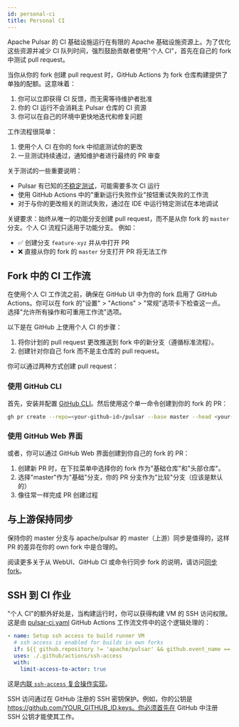 ```yaml
---
id: personal-ci
title: Personal CI
---
```


Apache Pulsar 的 CI 基础设施运行在有限的 Apache 基础设施资源上。为了优化这些资源并减少 CI 队列时间，强烈鼓励贡献者使用"个人 CI"，首先在自己的 fork 中测试 pull request。

当你从你的 fork 创建 pull request 时，GitHub Actions 为 fork 仓库构建提供了单独的配额。这意味着：

1. 你可以立即获得 CI 反馈，而无需等待维护者批准
2. 你的 CI 运行不会消耗主 Pulsar 仓库的 CI 资源
3. 你可以在自己的环境中更快地迭代和修复问题

工作流程很简单：
1. 使用个人 CI 在你的 fork 中彻底测试你的更改
2. 一旦测试持续通过，通知维护者进行最终的 PR 审查

关于测试的一些重要说明：
- Pulsar 有已知的[不稳定测试](https://github.com/apache/pulsar/issues?q=is%3Aissue%20state%3Aopen%20flaky-test)，可能需要多次 CI 运行
- 使用 GitHub Actions 中的"重新运行失败作业"按钮重试失败的工作流
- 对于与你的更改相关的测试失败，通过在 IDE 中运行特定测试在本地调试

关键要求：始终从唯一的功能分支创建 pull request，而不是从你 fork 的 `master` 分支。个人 CI 流程只适用于功能分支。
例如：
- ✅ 创建分支 `feature-xyz` 并从中打开 PR
- ❌ 直接从你的 fork 的 `master` 分支打开 PR 将无法工作

## Fork 中的 CI 工作流

在使用个人 CI 工作流之前，确保在 GitHub UI 中为你的 fork 启用了 GitHub Actions。你可以在 fork 的"设置" > "Actions" > "常规"选项卡下检查这一点。
选择"允许所有操作和可重用工作流"选项。

以下是在 GitHub 上使用个人 CI 的步骤：

1. 将你计划的 pull request 更改推送到 fork 中的新分支（遵循标准流程）。
2. 创建针对你自己 fork 而不是主仓库的 pull request。

你可以通过两种方式创建 pull request：

### 使用 GitHub CLI

首先，安装并配置 [GitHub CLI](https://cli.github.com/)。然后使用这个单一命令创建到你的 fork 的 PR：

```bash
gh pr create --repo=<your-github-id>/pulsar --base master --head <your-pr-branch> -f
```

### 使用 GitHub Web 界面

或者，你可以通过 GitHub Web 界面创建到你自己的 fork 的 PR：

1. 创建新 PR 时，在下拉菜单中选择你的 fork 作为"基础仓库"和"头部仓库"。
2. 选择"master"作为"基础"分支，你的 PR 分支作为"比较"分支（应该是默认的）
3. 像往常一样完成 PR 创建过程

## 与上游保持同步

保持你的 master 分支与 apache/pulsar 的 master（上游）同步是值得的，这样 PR 的差异在你的 own fork 中是合理的。

阅读更多关于从 WebUI、GitHub CI 或命令行同步 fork 的说明，请访问[同步 fork](https://docs.github.com/en/pull-requests/collaborating-with-pull-requests/working-with-forks/syncing-a-fork)。

## SSH 到 CI 作业

"个人 CI"的额外好处是，当构建运行时，你可以获得构建 VM 的 SSH 访问权限。这是由 [pulsar-ci.yaml](https://github.com/apache/pulsar/blob/master/.github/workflows/pulsar-ci.yaml) GitHub Actions 工作流文件中的这个逻辑处理的：

```yaml
- name: Setup ssh access to build runner VM
  # ssh access is enabled for builds in own forks
  if: ${{ github.repository != 'apache/pulsar' && github.event_name == 'pull_request' }}
  uses: ./.github/actions/ssh-access
  with:
    limit-access-to-actor: true
```

这是[内联 `ssh-access` 复合操作实现](https://github.com/apache/pulsar/blob/master/.github/actions/ssh-access/action.yml)。

SSH 访问通过在 GitHub 注册的 SSH 密钥保护。例如，你的公钥是 https://github.com/YOUR_GITHUB_ID.keys。你必须首先在 GitHub 中注册 SSH 公钥才能使其工作。